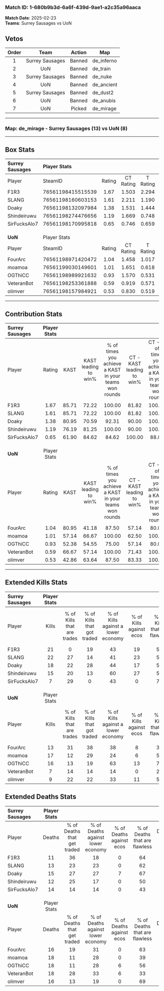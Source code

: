 ### Match ID: 1-680b9b3d-6a6f-439d-9ae1-a2c35a96aaca  
**Match Date**: 2025-02-23  
**Teams**: Surrey Sausages vs UoN  

## Vetos  

| Order | Team | Action | Map |
| :---: | :--: | :----: | --- |
| 1 | Surrey Sausages | Banned | de_inferno |
| 2 | UoN | Banned | de_train |
| 3 | Surrey Sausages | Banned | de_nuke |
| 4 | UoN | Banned | de_ancient |
| 5 | Surrey Sausages | Banned | de_dust2 |
| 6 | UoN | Banned | de_anubis |
| 7 | UoN | Picked | de_mirage |

---  

### **Map**: de_mirage - Surrey Sausages (13) vs UoN (8)  
---  

## Box Stats  

| **Surrey Sausages** | Player Stats      |        |           |          |       |       |       |         |        |      |     |
| :- | :- | :-: | :-: | :-: | :-: | :-: | :-: | :-: | :-: | :-: | :-: |
| Player              | SteamID           | Rating | CT Rating | T Rating | KAST  |  ADR  | Kills | Assists | Deaths | K/D  | HS% |
| F1R3                | 76561198415515539 |  1.67  |   1.503   |  2.294   | 85.71 | 113.1 |  21   |    8    |   11   | 1.91 | 47  |
| SLANG               | 76561198160603153 |  1.61  |   2.211   |  1.190   | 85.71 | 98.7  |  22   |    6    |   13   | 1.69 | 36  |
| Doaky               | 76561198132097984 |  1.38  |   1.531   |  1.444   | 80.95 | 104.8 |  18   |    7    |   15   | 1.20 | 50  |
| Shindeiruwu         | 76561198274476656 |  1.19  |   1.669   |  0.748   | 76.19 | 72.1  |  15   |    5    |   12   | 1.25 | 20  |
| SirFucksAlo7        | 76561198170995818 |  0.65  |   0.746   |  0.659   | 61.90 | 57.4  |   7   |    5    |   14   | 0.50 | 57  |
|                     |                   |        |           |          |       |       |       |         |        |      |     |
|                     |                   |        |           |          |       |       |       |         |        |      |     |
|                     |                   |        |           |          |       |       |       |         |        |      |     |
| **UoN**             | Player Stats      |        |           |          |       |       |       |         |        |      |     |
| Player              | SteamID           | Rating | CT Rating | T Rating | KAST  |  ADR  | Kills | Assists | Deaths | K/D  | HS% |
| FourArc             | 76561198971420472 |  1.04  |   1.458   |  1.017   | 80.95 | 71.4  |  13   |    6    |   16   | 0.81 | 38  |
| moamoa              | 76561199030149601 |  1.01  |   1.651   |  0.618   | 57.14 | 84.9  |  17   |    3    |   18   | 0.94 | 29  |
| OGThiCC             | 76561198989921632 |  0.93  |   1.570   |  0.531   | 52.38 | 81.4  |  16   |    4    |   18   | 0.89 | 12  |
| VeteranBot          | 76561198253361888 |  0.59  |   0.919   |  0.571   | 66.67 | 55.0  |   7   |    8    |   18   | 0.39 | 57  |
| olimver             | 76561198157984921 |  0.53  |   0.830   |  0.519   | 42.86 | 55.6  |   9   |    3    |   16   | 0.56 | 44  |
---  

## Contribution Stats  

| **Surrey Sausages** | Player Stats |       |                      |                                                        |                           |                                                             |                          |                                                            |
| :- | :-: | :-: | :-: | :-: | :-: | :-: | :-: | :-: |
| Player              |    Rating    | KAST  | KAST leading to win% | % of times you achieve a KAST in your teams won rounds | CT - KAST leading to win% | CT - % of times you achieve a KAST in your teams won rounds | T - KAST leading to win% | T - % of times you achieve a KAST in your teams won rounds |
| F1R3                |     1.67     | 85.71 |        72.22         |                         100.00                         |           81.82           |                           100.00                            |          57.14           |                           100.00                           |
| SLANG               |     1.61     | 85.71 |        72.22         |                         100.00                         |           81.82           |                           100.00                            |          57.14           |                           100.00                           |
| Doaky               |     1.38     | 80.95 |        70.59         |                         92.31                          |           90.00           |                           100.00                            |          42.86           |                           75.00                            |
| Shindeiruwu         |     1.19     | 76.19 |        81.25         |                         100.00                         |           90.00           |                           100.00                            |          66.67           |                           100.00                           |
| SirFucksAlo7        |     0.65     | 61.90 |        84.62         |                         84.62                          |          100.00           |                            88.89                            |          60.00           |                           75.00                            |
|                     |              |       |                      |                                                        |                           |                                                             |                          |                                                            |
|                     |              |       |                      |                                                        |                           |                                                             |                          |                                                            |
|                     |              |       |                      |                                                        |                           |                                                             |                          |                                                            |
| **UoN**             | Player Stats |       |                      |                                                        |                           |                                                             |                          |                                                            |
| Player              |    Rating    | KAST  | KAST leading to win% | % of times you achieve a KAST in your teams won rounds | CT - KAST leading to win% | CT - % of times you achieve a KAST in your teams won rounds | T - KAST leading to win% | T - % of times you achieve a KAST in your teams won rounds |
| FourArc             |     1.04     | 80.95 |        41.18         |                         87.50                          |           57.14           |                            80.00                            |          30.00           |                           100.00                           |
| moamoa              |     1.01     | 57.14 |        66.67         |                         100.00                         |           62.50           |                           100.00                            |          75.00           |                           100.00                           |
| OGThiCC             |     0.93     | 52.38 |        54.55         |                         75.00                          |           57.14           |                            80.00                            |          50.00           |                           66.67                            |
| VeteranBot          |     0.59     | 66.67 |        57.14         |                         100.00                         |           71.43           |                           100.00                            |          42.86           |                           100.00                           |
| olimver             |     0.53     | 42.86 |        63.64         |                         87.50                          |           83.33           |                           100.00                            |          40.00           |                           66.67                            |
---  

## Extended Kills Stats  

| **Surrey Sausages** | Player Stats |                            |                            |                                    |                         |                              |                                 |                                       |                    |           |
| :- | :-: | :-: | :-: | :-: | :-: | :-: | :-: | :-: | :-: | :-: |
| Player              |    Kills     | % of Kills that are trades | % of Kills that got traded | % of Kills against a lower economy | % of Kills against ecos | % of Kills that are flawless | % of Kills that are close duels | % of Kills that are assisted by flash | Pistol Round Kills | AWP Kills |
| F1R3                |      21      |             0              |             19             |                 43                 |           19            |              52              |                5                |                   5                   |         0          |     7     |
| SLANG               |      22      |             27             |             14             |                 41                 |           23            |              59              |                9                |                   9                   |         0          |     0     |
| Doaky               |      18      |             22             |             28             |                 44                 |           17            |              50              |                6                |                   0                   |         3          |     2     |
| Shindeiruwu         |      15      |             20             |             13             |                 60                 |           27            |              53              |                0                |                   0                   |         0          |     1     |
| SirFucksAlo7        |      7       |             29             |             0              |                 43                 |            0            |              71              |                0                |                   0                   |         0          |     0     |
|                     |              |                            |                            |                                    |                         |                              |                                 |                                       |                    |           |
|                     |              |                            |                            |                                    |                         |                              |                                 |                                       |                    |           |
|                     |              |                            |                            |                                    |                         |                              |                                 |                                       |                    |           |
| **UoN**             | Player Stats |                            |                            |                                    |                         |                              |                                 |                                       |                    |           |
| Player              |    Kills     | % of Kills that are trades | % of Kills that got traded | % of Kills against a lower economy | % of Kills against ecos | % of Kills that are flawless | % of Kills that are close duels | % of Kills that are assisted by flash | Pistol Round Kills | AWP Kills |
| FourArc             |      13      |             31             |             38             |                 38                 |            8            |              38              |               23                |                   0                   |         0          |     0     |
| moamoa              |      17      |             12             |             29             |                 24                 |            6            |              59              |                6                |                   0                   |         2          |     1     |
| OGThiCC             |      16      |             13             |             19             |                 63                 |           13            |              75              |                0                |                   0                   |         10         |     0     |
| VeteranBot          |      7       |             14             |             14             |                 14                 |            0            |              29              |                0                |                   0                   |         0          |     6     |
| olimver             |      9       |             22             |             22             |                 33                 |           11            |              56              |               11                |                   0                   |         1          |     0     |
## Extended Deaths Stats  

| **Surrey Sausages** | Player Stats |                             |                                   |                          |                               |                            |                           |               |
| :- | :-: | :-: | :-: | :-: | :-: | :-: | :-: | :-: |
| Player              |    Deaths    | % of Deaths that get traded | % of Deaths against lower economy | % of Deaths against ecos | % of Deaths that are flawless | % of Deaths that are close | % of Deaths while blinded | Deaths to AWP |
| F1R3                |      11      |             36              |                18                 |            0             |              64               |             18             |             0             |       1       |
| SLANG               |      13      |             23              |                23                 |            0             |              62               |             0              |             0             |       2       |
| Doaky               |      15      |             27              |                27                 |            7             |              67               |             7              |             0             |       3       |
| Shindeiruwu         |      12      |             25              |                17                 |            0             |              50               |             0              |             0             |       5       |
| SirFucksAlo7        |      14      |             14              |                14                 |            0             |              43               |             14             |             0             |       2       |
|                     |              |                             |                                   |                          |                               |                            |                           |               |
|                     |              |                             |                                   |                          |                               |                            |                           |               |
|                     |              |                             |                                   |                          |                               |                            |                           |               |
| **UoN**             | Player Stats |                             |                                   |                          |                               |                            |                           |               |
| Player              |    Deaths    | % of Deaths that get traded | % of Deaths against lower economy | % of Deaths against ecos | % of Deaths that are flawless | % of Deaths that are close | % of Deaths while blinded | Deaths to AWP |
| FourArc             |      16      |             19              |                31                 |            0             |              63               |             0              |             0             |       1       |
| moamoa              |      18      |             11              |                28                 |            0             |              39               |             6              |             0             |       1       |
| OGThiCC             |      18      |             11              |                28                 |            6             |              56               |             6              |             0             |       0       |
| VeteranBot          |      18      |             28              |                33                 |            6             |              33               |             6              |             6             |       1       |
| olimver             |      16      |             13              |                19                 |            0             |              69               |             6              |            13             |       0       |
